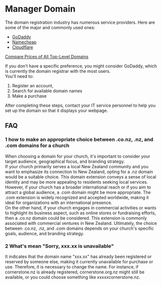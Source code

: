 # Manager Domain

The domain registration industry has numerous service providers. Here are some of the major and commonly used ones:
* [GoDaddy](https://www.godaddy.com/)
* [Namecheap](https://www.namecheap.com/)
* [Cloudflare](https://cloudflare.com)

[Compare Prices of All Top-Level Domains](https://tld-list.com/)

If you don't have a specific preference, you might consider GoDaddy, which is currently the domain registrar with the most users.  
You'll need to:

1. Register an account,
2. Search for available domain names
3. Make a purchase

After completing these steps, contact your IT service personnel to help you set up the domain so that it displays your webpage.



## FAQ 

### 1 how to make an appropriate choice between .co.nz, .nz, and .com domains for a church
When choosing a domain for your church, it's important to consider your target audience, geographical focus, and branding strategy.   
If your church primarily serves a local New Zealand community and you want to emphasize its connection to New Zealand, opting for a .nz domain would be a suitable choice. This domain extension conveys a sense of local identity and may be more appealing to residents seeking local services.   
However, if your church has a broader international reach or if you aim to attract a global audience, a .com domain might be more appropriate. The .com extension is widely recognized and accepted worldwide, making it ideal for organizations with an international presence.   
On the other hand, if your church engages in commercial activities or wants to highlight its business aspect, such as online stores or fundraising efforts, then a .co.nz domain could be considered. This extension is commonly associated with commercial ventures in New Zealand. Ultimately, the choice between .co.nz, .nz, and .com domains depends on your church's specific goals, audience, and branding strategy.  

### 2 What's mean "Sorry, xxx.xx is unavailable"  
It indicates that the domain name "xxx.xx" has already been registered or reserved by someone else, making it currently unavailable for purchase or use. Therefore, it is necessary to change the name. For instance, if cornerstone.nz is already registered, cornerstone.org.nz might still be available, or you could choose something like xxxxxcornerstone.nz.

